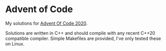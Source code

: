 # Advent of Code

My solutions for [Advent Of Code 2020](https://adventofcode.com/2020).

Solutions are written in C++ and should compile with any recent C++20 compatible compiler.
Simple Makefiles are provided, I've only tested these on Linux.
